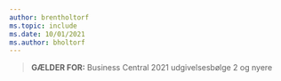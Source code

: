 ```yaml
---
author: brentholtorf
ms.topic: include
ms.date: 10/01/2021
ms.author: bholtorf
---
```

> **GÆLDER FOR:** Business Central 2021 udgivelsesbølge 2 og nyere